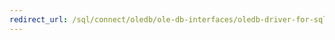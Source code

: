 ```yaml
---
redirect_url: /sql/connect/oledb/ole-db-interfaces/oledb-driver-for-sql-server-ole-db-interfaces
---
```

